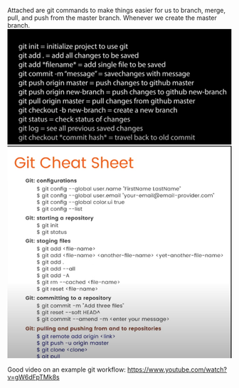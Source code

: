 Attached are git commands to make things easier for us to branch, merge, pull, and push from the master branch. Whenever we create the master branch.![git-commands](uploads/4a5422b9d7419d4b8acefbdb43815c0d/git-commands.png)![Screenshot_2023-04-06_at_9.48.24_AM](uploads/1eb4d890827d754cf4c79c53d52afb7d/Screenshot_2023-04-06_at_9.48.24_AM.png)

Good video on an example git workflow: https://www.youtube.com/watch?v=gW6dFpTMk8s